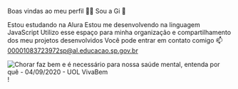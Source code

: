 Boas vindas ao meu perfil 💙💙
Sou a Gi 💙

Estou estudando na Alura
Estou me desenvolvendo na linguagem JavaScript
Utilizo esse espaço para minha organização e compartilhamento dos meu projetos desenvolvidos
Você pode entrar em contato comigo 📫
00001083723972sp@al.educacao.sp.gov.br


<img src="https://encrypted-tbn0.gstatic.com/images?q=tbn:ANd9GcQ5mcfiaC24m0SNgj4hP57XIrLCgt98pJzTwpprssQHVJ32GN93aEwfXXNaqqdcGHyjEqc&amp;usqp=CAU" alt="Chorar faz bem e é necessário para nossa saúde mental, entenda por quê -  04/09/2020 - UOL VivaBem"/>!

